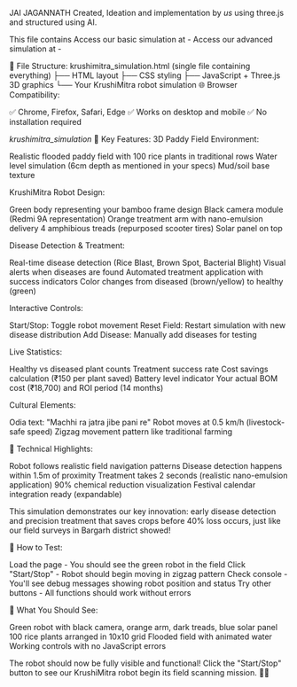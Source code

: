 JAI JAGANNATH
Created, Ideation and implementation by *us* using three.js and structured using AI.

This file contains
Access our basic simulation at - 
Access our advanced simulation at -

📁 File Structure:
krushimitra_simulation.html (single file containing everything)
├── HTML layout
├── CSS styling 
├── JavaScript + Three.js 3D graphics
└── Your KrushiMitra robot simulation
🌐 Browser Compatibility:

✅ Chrome, Firefox, Safari, Edge
✅ Works on desktop and mobile
✅ No installation required


*krushimitra_simulation*
🌾 Key Features:
3D Paddy Field Environment:

Realistic flooded paddy field with 100 rice plants in traditional rows
Water level simulation (6cm depth as mentioned in your specs)
Mud/soil base texture

KrushiMitra Robot Design:

Green body representing your bamboo frame design
Black camera module (Redmi 9A representation)
Orange treatment arm with nano-emulsion delivery
4 amphibious treads (repurposed scooter tires)
Solar panel on top

Disease Detection & Treatment:

Real-time disease detection (Rice Blast, Brown Spot, Bacterial Blight)
Visual alerts when diseases are found
Automated treatment application with success indicators
Color changes from diseased (brown/yellow) to healthy (green)

Interactive Controls:

Start/Stop: Toggle robot movement
Reset Field: Restart simulation with new disease distribution
Add Disease: Manually add diseases for testing

Live Statistics:

Healthy vs diseased plant counts
Treatment success rate
Cost savings calculation (₹150 per plant saved)
Battery level indicator
Your actual BOM cost (₹18,700) and ROI period (14 months)

Cultural Elements:

Odia text: "Machhi ra jatra jibe pani re"
Robot moves at 0.5 km/h (livestock-safe speed)
Zigzag movement pattern like traditional farming

🚀 Technical Highlights:

Robot follows realistic field navigation patterns
Disease detection happens within 1.5m of proximity
Treatment takes 2 seconds (realistic nano-emulsion application)
90% chemical reduction visualization
Festival calendar integration ready (expandable)

This simulation demonstrates our key innovation: early disease detection and precision treatment that saves crops before 40% loss occurs, just like our field surveys in Bargarh district 
showed!

🚀 How to Test:

Load the page - You should see the green robot in the field
Click "Start/Stop" - Robot should begin moving in zigzag pattern
Check console - You'll see debug messages showing robot position and status
Try other buttons - All functions should work without errors

🎯 What You Should See:

Green robot with black camera, orange arm, dark treads, blue solar panel
100 rice plants arranged in 10x10 grid
Flooded field with animated water
Working controls with no JavaScript errors

The robot should now be fully visible and functional! Click the "Start/Stop" button to see our KrushiMitra robot begin its field scanning mission. 🤖🌾
